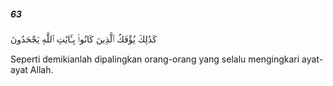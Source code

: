##### 63

<span class="ayah">كَذَٰلِكَ يُؤْفَكُ ٱلَّذِينَ كَانُوا۟ بِـَٔايَٰتِ ٱللَّهِ يَجْحَدُونَ</span>

<span class="ayah_translation">Seperti demikianlah dipalingkan orang-orang yang selalu mengingkari ayat-ayat Allah.</span>
